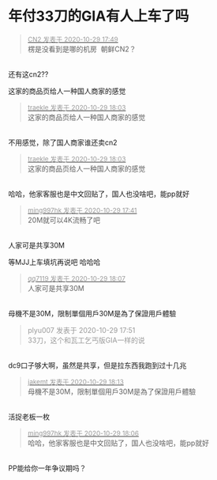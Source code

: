 # 年付33刀的GIA有人上车了吗


<div class="quote"><blockquote><font size="2"><a href="https://www.hostloc.com/forum.php?mod=redirect&amp;goto=findpost&amp;pid=9370417&amp;ptid=759909" target="_blank"><font color="#999999">CN2 发表于 2020-10-29 17:49</font></a></font><br />
楞是没看到是哪的机房&nbsp;&nbsp;朝鲜CN2？</blockquote></div><br />
还有这cn2??<img src="static/image/smiley/yct/003.gif" smilieid="50" border="0" alt="" /><img id="aimg_Z3OVv" onclick="zoom(this, this.src, 0, 0, 0)" class="zoom" src="https://cdn.jsdelivr.net/gh/hishis/forum-master/public/images/patch.gif" onmouseover="img_onmouseoverfunc(this)" onload="thumbImg(this)" border="0" alt="" />

这家的商品页给人一种国人商家的感觉

<div class="quote"><blockquote><font size="2"><a href="https://www.hostloc.com/forum.php?mod=redirect&amp;goto=findpost&amp;pid=9370469&amp;ptid=759909" target="_blank"><font color="#999999">traekle 发表于 2020-10-29 18:03</font></a></font><br />
这家的商品页给人一种国人商家的感觉</blockquote></div><br />
不用感觉，除了国人商家谁还卖cn2<img src="static/image/smiley/default/lol.gif" smilieid="12" border="0" alt="" />

<div class="quote"><blockquote><font size="2"><a href="https://www.hostloc.com/forum.php?mod=redirect&amp;goto=findpost&amp;pid=9370469&amp;ptid=759909" target="_blank"><font color="#999999">traekle 发表于 2020-10-29 18:03</font></a></font><br />
这家的商品页给人一种国人商家的感觉</blockquote></div><br />
哈哈，他家客服也是中文回贴了，国人也没啥吧，能pp就好

<div class="quote"><blockquote><font size="2"><a href="https://www.hostloc.com/forum.php?mod=redirect&amp;goto=findpost&amp;pid=9370368&amp;ptid=759909" target="_blank"><font color="#999999">ming997hk 发表于 2020-10-29 17:41</font></a></font><br />
20M就可以4K流畅了吧</blockquote></div><br />
人家可是共享30M<img src="static/image/smiley/default/biggrin.gif" smilieid="3" border="0" alt="" /><img id="aimg_hltLw" onclick="zoom(this, this.src, 0, 0, 0)" class="zoom" src="https://cdn.jsdelivr.net/gh/hishis/forum-master/public/images/patch.gif" onmouseover="img_onmouseoverfunc(this)" onload="thumbImg(this)" border="0" alt="" />

等MJJ上车填坑再说吧 哈哈哈

<div class="quote"><blockquote><font size="2"><a href="https://www.hostloc.com/forum.php?mod=redirect&amp;goto=findpost&amp;pid=9370499&amp;ptid=759909" target="_blank"><font color="#999999">qq7119 发表于 2020-10-29 18:07</font></a></font><br />
人家可是共享30M</blockquote></div><br />
母機不是30M，限制單個用戶30M是為了保證用戶體驗

<div class="quote"><blockquote><font color="#999999">plyu007 发表于 2020-10-29 17:51</font><br />
<font color="#999999">33刀，这个和瓦工乞丐版GIA一样的说</font></blockquote></div><br />
dc9口子够大啊，虽然是共享，但是拉东西我跑到过十几兆

<div class="quote"><blockquote><font size="2"><a href="https://www.hostloc.com/forum.php?mod=redirect&amp;goto=findpost&amp;pid=9370543&amp;ptid=759909" target="_blank"><font color="#999999">jakemt 发表于 2020-10-29 18:13</font></a></font><br />
母機不是30M，限制單個用戶30M是為了保證用戶體驗</blockquote></div><br />
活捉老板一枚<img src="static/image/smiley/default/lol.gif" smilieid="12" border="0" alt="" />

<div class="quote"><blockquote><font size="2"><a href="https://www.hostloc.com/forum.php?mod=redirect&amp;goto=findpost&amp;pid=9370498&amp;ptid=759909" target="_blank"><font color="#999999">ming997hk 发表于 2020-10-29 18:06</font></a></font><br />
哈哈，他家客服也是中文回贴了，国人也没啥吧，能pp就好</blockquote></div><br />
PP能给你一年争议期吗？
